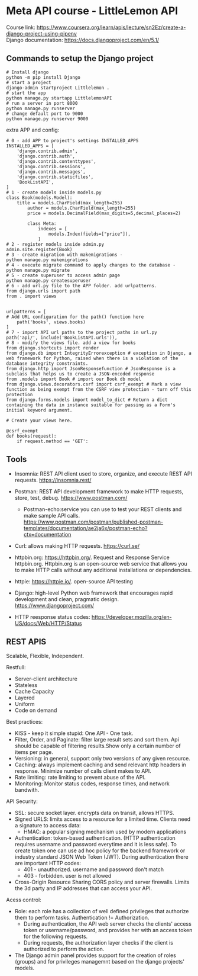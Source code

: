 # Meta API course - LittleLemon API

Course link: https://www.coursera.org/learn/apis/lecture/sn2Ez/create-a-django-project-using-pipenv  
Django documentation: https://docs.djangoproject.com/en/5.1/

## Commands to setup the Django project

```
# Install django
python -m pip install Django 
# start a project
django-admin startproject Littlelemon .
# start the app
python manage.py startapp LittlelemonAPI
# run a server in port 8000
python manage.py runserver
# change default port to 9000
python manage.py runserver 9000
```

extra APP and config:

```
# 0 - add APP to project's settings INSTALLED_APPS
INSTALLED_APPS = [
    'django.contrib.admin',
    'django.contrib.auth',
    'django.contrib.contenttypes',
    'django.contrib.sessions',
    'django.contrib.messages',
    'django.contrib.staticfiles',
    'BookListAPI',
]
# 1 - create models inside models.py
class Book(models.Model):
    title = models.CharField(max_length=255)
        author = models.CharField(max_length=255)
        price = models.DecimalField(max_digits=5,decimal_places=2)

        class Meta:
            indexes = [
                models.Index(fields=["price"]),
            ]
# 2 - register models inside admin.py
admin.site.register(Book)
# 3 - create migration with makemigrations - 
python manage.py makemigrations
# 4 - execute migrate command to apply changes to the database -
python manage.py migrate
# 5 - create superuser to access admin page
python manage.py createsuperuser
# 6 - add url.py file to the APP folder. add urlpatterns.
from django.urls import path
from . import views


urlpatterns = [
# Add URL configuration for the path() function here
    path('books', views.books)
]
# 7 - import API url paths to the project paths in url.py
path('api/', include('BookListAPI.urls')),
# 8 - modify the views file. add a view for books
from django.shortcuts import render
from django.db import IntegrityErrorexception # exception in Django, a web framework for Python, raised when there is a violation of the database integrity constraints.
from django.http import JsonResponsefunction # JsonResponse is a subclass that helps us to create a JSON-encoded response
from .models import Book # import our Book db model
from django.views.decorators.csrf import csrf_exempt # Mark a view function as being exempt from the CSRF view protection - turn off this protection
from django.forms.models import model_to_dict # Return a dict containing the data in instance suitable for passing as a Form's initial keyword argument.

# Create your views here.

@csrf_exempt
def books(request):
    if request.method == 'GET':
```


## Tools

* Insomnia: REST API client used to store, organize, and execute REST API requests. https://insomnia.rest/
* Postman: REST API development framework to make HTTP requests, store, test, debug. https://www.postman.com/
    * Postman-echo:service you can use to test your REST clients and make sample API calls. https://www.postman.com/postman/published-postman-templates/documentation/ae2ja6x/postman-echo?ctx=documentation

* Curl: allows making HTTP requests. https://curl.se/
* httpbin.org: https://httpbin.org/. Request and Response Service httpbin.org. Httpbin.org is an open-source web service that allows you to make HTTP calls without any additional installations or dependencies. 
* httpie: https://httpie.io/. open-source API testing
* Django: high-level Python web framework that encourages rapid development and clean, pragmatic design. https://www.djangoproject.com/
* HTTP reesponse status codes: https://developer.mozilla.org/en-US/docs/Web/HTTP/Status

## REST APIS

Scalable, Flexible, Independent.

Restfull:
* Server-client architecture
* Stateless
* Cache Capacity
* Layered
* Uniform
* Code on demand

Best practices:
* KISS - keep it simple stupid: One API - One task.
* Filter, Order, and Paginate: filter large result sets and sort them. Api should be capable of filtering results.Show only a certain number of items per page.
* Versioning: in general, support only two versions of any given resource.
* Caching: always implement caching and send relevant http headers in response. Minimize number of calls client makes to API.
* Rate limiting: rate limiting to prevent abuse of the API.
* Monitoring: Monitor status codes, response times, and network bandwith.

API Security:
* SSL: secure socket layer. encrypts data on transit, allows HTTPS.
* Signed URLS: limits access to a resource for a limited time. Clients need a signature to access data:
    * HMAC: a popular signing mechanism used by modern applications
* Authentication: token-based authentication. (HTTP authentication requires username and password everytime and it is less safe). To create token one can use ad hoc policy for the backend framework or industry standard JSON Web Token (JWT). During authentication there are important HTTP codes:
    * 401 - unauthorized. username and password don't match
    * 403 - forbidden. user is not allowed
* Cross-Origin Resource Sharing CORS policy and server firewalls. Limits the 3d party and IP addresses that can access your API.

Acess control:
* Role: each role has a collection of well defined privileges that authorize them to perform tasks. Authentication != Authorization.
    * During authentication, the API web server checks the clients' access token or username/password, and provides her with an access token for the following requests.
    * During requests, the authorization layer checks if the client is authorized to perform the action.
* The Django admin panel provides support for the creation of roles (groups) and for privileges managemnt based on the django projects' models.